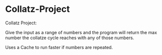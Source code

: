 Collatz-Project
===============

Collatz Project:

Give the input as a range of numbers and the program will return the max number
the collatze cycle reaches with any of those numbers.

Uses a Cache to run faster if numbers are repeated.
